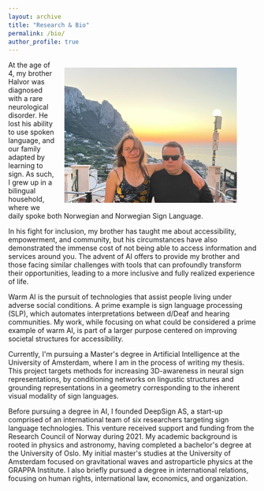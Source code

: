 ```yaml
---
layout: archive
title: "Research & Bio"
permalink: /bio/
author_profile: true
---
```

<div style="font-size: inherit;">

  <figure style="float: right; margin-left: 20px;">
    <img src="/images/photos/family2.jpeg" alt="Family" style="width: 350px; height: auto;">

  </figure>


<p>At the age of 4, my brother Halvor was diagnosed with a rare neurological disorder. He lost his ability to use spoken language, and our family adapted by learning to sign. As such, I grew up in a bilingual household, where we daily spoke both Norwegian and Norwegian Sign Language. </p>

<p>In his fight for inclusion, my brother has taught me about accessibility, empowerment, and community, but his circumstances have also demonstrated the immense cost of not being able to access information and services around you. The advent of AI offers to provide my brother and those facing similar challenges with tools that can profoundly transform their opportunities, leading to a more inclusive and fully realized experience of life.</p>

<p>Warm AI is the pursuit of technologies that assist people living under adverse social conditions. A prime example is sign language processing (SLP), which automates interpretations between d/Deaf and hearing communities. My work, while focusing on what could be considered a prime example of warm AI, is part of a larger purpose centered on improving societal structures for accessibility. </p>

<p>Currently, I'm pursuing a Master's degree in Artificial Intelligence at the University of Amsterdam, where I am in the process of writing my thesis. This project targets methods for increasing 3D-awareness in neural sign representations, by conditioning networks on lingustic structures and grounding representations in a geometry corresponding to the inherent visual modality of sign languages.</p>

<p>Before pursuing a degree in AI, I founded DeepSign AS, a start-up comprised of an international team of six researchers targeting sign language technologies. This venture received support and funding from the Research Council of Norway during 2021. My academic background is rooted in physics and astronomy, having completed a bachelor's degree at the University of Oslo. My initial master's studies at the University of Amsterdam focused on gravitational waves and astroparticle physics at the GRAPPA Institute. I also briefly pursued a degree in international relations, focusing on human rights, international law, economics, and organization.</p>
</div>
